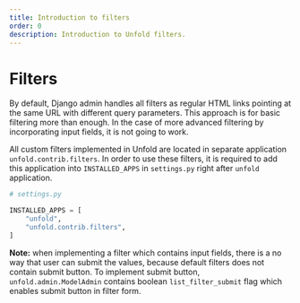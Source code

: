 ```yaml
---
title: Introduction to filters
order: 0
description: Introduction to Unfold filters.
---
```


# Filters

By default, Django admin handles all filters as regular HTML links pointing at the same URL with different query parameters. This approach is for basic filtering more than enough. In the case of more advanced filtering by incorporating input fields, it is not going to work.

All custom filters implemented in Unfold are located in separate application `unfold.contrib.filters`. In order to use these filters, it is required to add this application into `INSTALLED_APPS` in `settings.py` right after `unfold` application.

```python
# settings.py

INSTALLED_APPS = [
    "unfold",
    "unfold.contrib.filters",
]
```

**Note:** when implementing a filter which contains input fields, there is a no way that user can submit the values, because default filters does not contain submit button. To implement submit button, `unfold.admin.ModelAdmin` contains boolean `list_filter_submit` flag which enables submit button in filter form.
